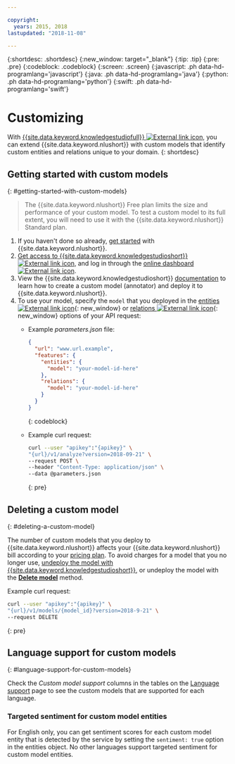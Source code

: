```yaml
---

copyright:
  years: 2015, 2018
lastupdated: "2018-11-08"

---
```


{:shortdesc: .shortdesc}
{:new_window: target="_blank"}
{:tip: .tip}
{:pre: .pre}
{:codeblock: .codeblock}
{:screen: .screen}
{:javascript: .ph data-hd-programlang='javascript'}
{:java: .ph data-hd-programlang='java'}
{:python: .ph data-hd-programlang='python'}
{:swift: .ph data-hd-programlang='swift'}

# Customizing

With [{{site.data.keyword.knowledgestudiofull}} ![External link icon](../../icons/launch-glyph.svg "External link icon")](https://ibm.biz/watsonknowledgestudio), you can
extend {{site.data.keyword.nlushort}} with custom models that identify custom
entities and relations unique to your domain.
{: shortdesc}

## Getting started with custom models
{: #getting-started-with-custom-models}

> The {{site.data.keyword.nlushort}} Free plan limits the size and performance of your custom model. To test a custom model to its full extent, you will need to use it with the {{site.data.keyword.nlushort}} Standard plan.

1. If you haven't done so already, [get started](/docs/services/natural-language-understanding/getting-started.html) with {{site.data.keyword.nlushort}}.
1. [Get access to {{site.data.keyword.knowledgestudioshort}} ![External link icon](../../icons/launch-glyph.svg "External link icon")](https://www.ibm.com/us-en/marketplace/supervised-machine-learning/purchase#product-header-top), and log in through the [online dashboard ![External link icon](../../icons/launch-glyph.svg "External link icon")](https://gateway.watsonplatform.net/knowledge-studio/ui/dashboard/).
1. View the {{site.data.keyword.knowledgestudioshort}} [documentation](/docs/services/knowledge-studio/index.html) to learn how to create a custom model (annotator) and deploy it to {{site.data.keyword.nlushort}}.
1. To use your model, specify the `model` that you deployed in the
[entities ![External link icon](../../icons/launch-glyph.svg "External link icon")](https://console.{DomainName}/apidocs/natural-language-understanding#entities){: new_window} or
[relations ![External link icon](../../icons/launch-glyph.svg "External link icon")](https://console.{DomainName}/apidocs/natural-language-understanding#relations){: new_window} options of your API request:
    - Example *parameters.json* file:

        ```json
        {
          "url": "www.url.example",
          "features": {
            "entities": {
              "model": "your-model-id-here"
            },
            "relations": {
              "model": "your-model-id-here"
            }
          }
        }
        ```
        {: codeblock}

    - Example curl request:

        ```bash
        curl --user "apikey":"{apikey}" \
        "{url}/v1/analyze?version=2018-09-21" \
        --request POST \
        --header "Content-Type: application/json" \
        --data @parameters.json
        ```
        {: pre}

## Deleting a custom model
{: #deleting-a-custom-model}

The number of custom models that you deploy to {{site.data.keyword.nlushort}} affects your {{site.data.keyword.nlushort}} bill according to your [pricing plan](https://www.ibm.com/cloud/watson-natural-language-understanding/pricing). To avoid charges for a model that you no longer use, [undeploy the model with {{site.data.keyword.knowledgestudioshort}}](https://console.bluemix.net/docs/services/watson-knowledge-studio/publish-ml.html#undeploy-view-model), or undeploy the model with the **[Delete model](https://console.{DomainName}/apidocs/natural-language-understanding#delete-model)** method.

Example curl request:

```bash
curl --user "apikey":"{apikey}" \
"{url}/v1/models/{model_id}?version=2018-9-21" \
--request DELETE
```
{: pre}


## Language support for custom models
{: #language-support-for-custom-models}

Check the *Custom model support* columns in the tables on the [Language support](language-support.html) page to see the custom models that are supported for each language.

### Targeted sentiment for custom model entities

For English only, you can get sentiment scores for each custom model entity that is detected by the service by setting the `sentiment: true` option in the entities object. No other languages support targeted sentiment for custom model entities.
